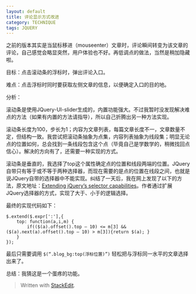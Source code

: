 ```yaml
---
layout: default
title: 评论显示方式改进
category: TECHNIQUE
tags: JQUERY
---
```


之前的版本其实是当鼠标移进（mouseenter）文章时，评论瞬间转变为该文章的评论，自己感觉会略显突然，用户体验也不好。再低调点的做法，当然是稍加隐藏啦。

目标：点击滚动条的浮标时，弹出评论入口。

难点：点击浮标时同时要获取左侧文章的信息，以便确定入口的目的地。

分析：

滚动条是使用JQuery-UI-slider生成的，内置功能强大。不过我暂时没发现解决难点的方法（如果有内置的方法请指导），所以自己折腾出另一种方法实现。

滚动条长度为100，步长为1；内容为文章列表，每篇文章长度不一，文章数量不定，但结构一致。我尝试把滚动条抽象为点集，内容列表抽象为线段集；明显无论点的位置如何，总会找到一条线段包含这个点（毕竟自己是学数学的，稍微找回点信心）。解决的方向有了，还需要一种实现的方式。

滚动条是垂直的，我选择了top这个属性确定点的位置和线段两端的位置。JQuery自带只有等于或不等于两种选择器，而现在需要的是点的位置在线段之间，也就是说JQuery自带的选择器中不能实现。纠结了一天后，我在网上发现了以下的方法，原文地址：[Extending jQuery’s selector capabilities](http://james.padolsey.com/javascript/extending-jquerys-selector-capabilities/)。作者通过扩展JQuery选择器的方式，实现了大于、小于的逻辑选择。

最终的实现代码如下：
```
$.extend($.expr[':'],{
	top: function(a,i,m) {
		if(($(a).offset().top – 10) <= m[3] && ($(a).next(a).offset().top – 10) > m[3]){return $(a); }
	}
});
```
最后只需要调用
`$(“.blog_bg:top(浮标位置)”)`
轻松把与浮标同一水平的文章选择出来了。

总结：我猜这是一个蛋疼的功能。


> Written with [StackEdit](https://stackedit.io/).